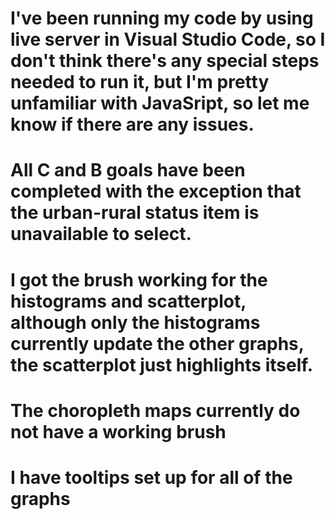 # I've been running my code by using live server in Visual Studio Code, so I don't think there's any special steps needed to run it, but I'm pretty unfamiliar with JavaSript, so let me know if there are any issues.


# All C and B goals have been completed with the exception that the urban-rural status item is unavailable to select.
# I got the brush working for the histograms and scatterplot, although only the histograms currently update the other graphs, the scatterplot just highlights itself.
# The choropleth maps currently do not have a working brush
# I have tooltips set up for all of the graphs